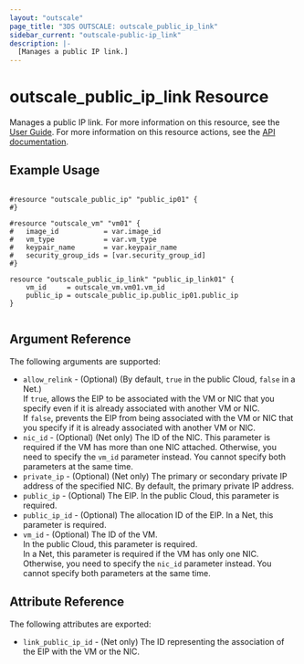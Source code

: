 ```yaml
---
layout: "outscale"
page_title: "3DS OUTSCALE: outscale_public_ip_link"
sidebar_current: "outscale-public-ip_link"
description: |-
  [Manages a public IP link.]
---
```


# outscale_public_ip_link Resource

Manages a public IP link.
For more information on this resource, see the [User Guide](https://wiki.outscale.net/display/EN/About+EIPs#AboutEIPs-EipAssocationEIPAssociation).
For more information on this resource actions, see the [API documentation](https://docs-beta.outscale.com/#linkpublicip).

## Example Usage

```hcl

#resource "outscale_public_ip" "public_ip01" {
#}

#resource "outscale_vm" "vm01" {
#	image_id           = var.image_id
#	vm_type            = var.vm_type
#	keypair_name       = var.keypair_name
#	security_group_ids = [var.security_group_id]
#}

resource "outscale_public_ip_link" "public_ip_link01" {
	vm_id     = outscale_vm.vm01.vm_id
	public_ip = outscale_public_ip.public_ip01.public_ip
}


```

## Argument Reference

The following arguments are supported:

* `allow_relink` - (Optional) (By default, `true` in the public Cloud, `false` in a Net.)  
  If `true`, allows the EIP to be associated with the VM or NIC that you specify even if it is already associated with another VM or NIC.  
  If `false`, prevents the EIP from being associated with the VM or NIC that you specify if it is already associated with another VM or NIC.
* `nic_id` - (Optional) (Net only) The ID of the NIC. This parameter is required if the VM has more than one NIC attached. Otherwise, you need to specify the `vm_id` parameter instead. You cannot specify both parameters at the same time.
* `private_ip` - (Optional) (Net only) The primary or secondary private IP address of the specified NIC. By default, the primary private IP address.
* `public_ip` - (Optional) The EIP. In the public Cloud, this parameter is required.
* `public_ip_id` - (Optional) The allocation ID of the EIP. In a Net, this parameter is required.
* `vm_id` - (Optional) The ID of the VM.  
  In the public Cloud, this parameter is required.  
  In a Net, this parameter is required if the VM has only one NIC. Otherwise, you need to specify the `nic_id` parameter instead. You cannot specify both parameters at the same time.

## Attribute Reference

The following attributes are exported:

* `link_public_ip_id` - (Net only) The ID representing the association of the EIP with the VM or the NIC.